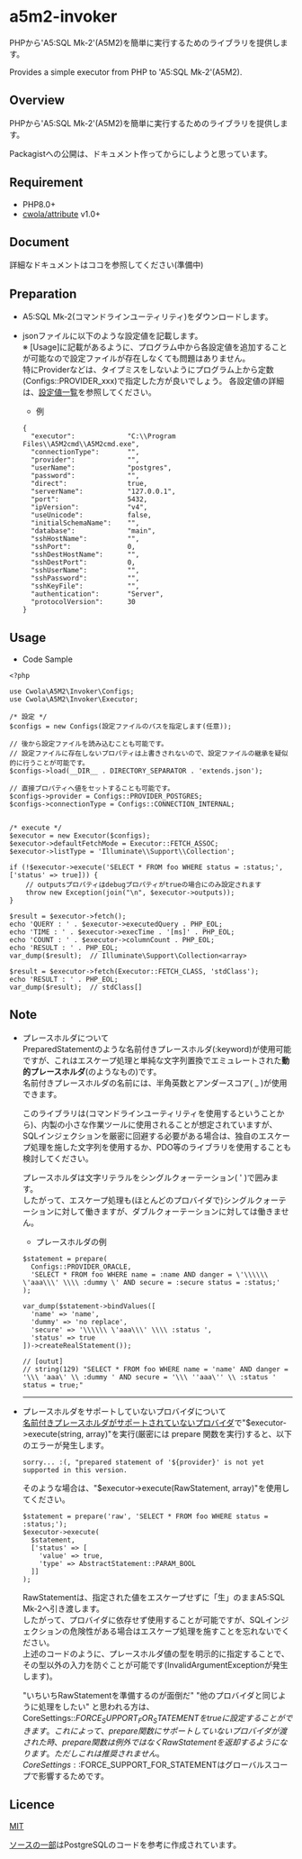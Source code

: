 # a5m2-invoker

PHPから'A5:SQL Mk-2'(A5M2)を簡単に実行するためのライブラリを提供します。

Provides a simple executor from PHP to 'A5:SQL Mk-2'(A5M2).

## Overview

PHPから'A5:SQL Mk-2'(A5M2)を簡単に実行するためのライブラリを提供します。

Packagistへの公開は、ドキュメント作ってからにしようと思っています。

## Requirement
- PHP8.0+
- [cwola/attribute](https://github.com/cwola/attribute) v1.0+

## Document

詳細なドキュメントはココを参照してください(準備中)

## Preparation

- A5:SQL Mk-2(コマンドラインユーティリティ)をダウンロードします。

- jsonファイルに以下のような設定値を記載します。  
※ [Usage]に記載があるように、プログラム中から各設定値を追加することが可能なので設定ファイルが存在しなくても問題はありません。  
特にProviderなどは、タイプミスをしないようにプログラム上から定数(Configs::PROVIDER_xxx)で指定した方が良いでしょう。
各設定値の詳細は、[設定値一覧](https://github.com/cwola/a5m2-invoker/blob/main/doc/configs.md)を参照してください。

  - 例  
  ```
  {
    "executor":             "C:\\Program Files\\A5M2cmd\\A5M2cmd.exe",
    "connectionType":       "",
    "provider":             "",
    "userName":             "postgres",
    "password":             "",
    "direct":               true,
    "serverName":           "127.0.0.1",
    "port":                 5432,
    "ipVersion":            "v4",
    "useUnicode":           false,
    "initialSchemaName":    "",
    "database":             "main",
    "sshHostName":          "",
    "sshPort":              0,
    "sshDestHostName":      "",
    "sshDestPort":          0,
    "sshUserName":          "",
    "sshPassword":          "",
    "sshKeyFile":           "",
    "authentication":       "Server",
    "protocolVersion":      30
  }
  ```

## Usage

- Code Sample

```
<?php

use Cwola\A5M2\Invoker\Configs;
use Cwola\A5M2\Invoker\Executor;

/* 設定 */
$configs = new Configs(設定ファイルのパスを指定します(任意));

// 後から設定ファイルを読み込むことも可能です。
// 設定ファイルに存在しないプロパティは上書きされないので、設定ファイルの継承を疑似的に行うことが可能です。
$configs->load(__DIR__ . DIRECTORY_SEPARATOR . 'extends.json');

// 直接プロパティへ値をセットすることも可能です。
$configs->provider = Configs::PROVIDER_POSTGRES;
$configs->connectionType = Configs::CONNECTION_INTERNAL;


/* execute */
$executor = new Executor($configs);
$executor->defaultFetchMode = Executor::FETCH_ASSOC;
$executor->listType = 'Illuminate\\Support\\Collection';

if (!$executor->execute('SELECT * FROM foo WHERE status = :status;', ['status' => true])) {
    // outputsプロパティはdebugプロパティがtrueの場合にのみ設定されます
    throw new Exception(join("\n", $executor->outputs));
}

$result = $executor->fetch();
echo 'QUERY : ' . $executor->executedQuery . PHP_EOL;
echo 'TIME : ' . $executor->execTime . '[ms]' . PHP_EOL;
echo 'COUNT : ' . $executor->columnCount . PHP_EOL;
echo 'RESULT : ' . PHP_EOL;
var_dump($result);  // Illuminate\Support\Collection<array>

$result = $executor->fetch(Executor::FETCH_CLASS, 'stdClass');
echo 'RESULT : ' . PHP_EOL;
var_dump($result);  // stdClass[]
```

## Note

- プレースホルダについて  
  PreparedStatementのような名前付きプレースホルダ(:keyword)が使用可能ですが、これはエスケープ処理と単純な文字列置換でエミュレートされた**動的プレースホルダ**(のようなもの)です。  
  名前付きプレースホルダの名前には、半角英数とアンダースコア( _ )が使用できます。

  このライブラリは(コマンドラインユーティリティを使用するということから)、内製の小さな作業ツールに使用されることが想定されていますが、
  SQLインジェクションを厳密に回避する必要がある場合は、独自のエスケープ処理を施した文字列を使用するか、PDO等のライブラリを使用することも検討してください。

  プレースホルダは文字リテラルをシングルクォーテーション( ' )で囲みます。  
  したがって、エスケープ処理も(ほとんどのプロバイダで)シングルクォーテーションに対して働きますが、ダブルクォーテーションに対しては働きません。

  - プレースホルダの例
  ```
  $statement = prepare(
    Configs::PROVIDER_ORACLE,
    'SELECT * FROM foo WHERE name = :name AND danger = \'\\\\\\ \'aaa\\\' \\\\ :dummy \' AND secure = :secure status = :status;'
  );

  var_dump($statement->bindValues([
    'name' => 'name',
    'dummy' => 'no replace',
    'secure' => '\\\\\\ \'aaa\\\' \\\\ :status ',
    'status' => true
  ])->createRealStatement());

  // [outut]
  // string(129) "SELECT * FROM foo WHERE name = 'name' AND danger = '\\\ 'aaa\' \\ :dummy ' AND secure = '\\\ ''aaa\'' \\ :status ' status = true;"
  ```

  ---

- プレースホルダをサポートしていないプロバイダについて  
  [名前付きプレースホルダがサポートされていないプロバイダ](https://github.com/cwola/a5m2-invoker/blob/main/doc/pssupports.md)で"$executor->execute(string, array)"を実行(厳密には prepare 関数を実行)すると、以下のエラーが発生します。  
  ```
  sorry... :(, "prepared statement of '${provider}' is not yet supported in this version.
  ```
  そのような場合は、"$executor->execute(RawStatement, array)"を使用してください。  
  ```
  $statement = prepare('raw', 'SELECT * FROM foo WHERE status = :status;');
  $executor->execute(
    $statement,
    ['status' => [
      'value' => true,
      'type' => AbstractStatement::PARAM_BOOL
    ]]
  );
  ```
  RawStatementは、指定された値をエスケープせずに「生」のままA5:SQL Mk-2へ引き渡します。  
  したがって、プロバイダに依存せず使用することが可能ですが、SQLインジェクションの危険性がある場合はエスケープ処理を施すことを忘れないでください。  
  上述のコードのように、プレースホルダ値の型を明示的に指定することで、その型以外の入力を防ぐことが可能です(InvalidArgumentExceptionが発生します)。

  "いちいちRawStatementを準備するのが面倒だ" "他のプロバイダと同じように処理をしたい" と思われる方は、CoreSettings::$FORCE_SUPPORT_FOR_STATEMENTをtrueに設定することができます。  
  これによって、prepare関数にサポートしていないプロバイダが渡された時、prepare関数は例外ではなくRawStatementを返却するようになります。  
  ただしこれは推奨されません。  
  CoreSettings::$FORCE_SUPPORT_FOR_STATEMENTはグローバルスコープで影響するためです。

## Licence

[MIT](https://github.com/cwola/a5m2-invoker/blob/main/LICENSE)

[ソースの一部](https://github.com/cwola/a5m2-invoker/blob/main/src/Statement/PgsqlStatement.php)はPostgreSQLのコードを参考に作成されています。
